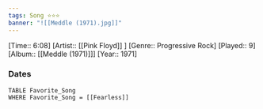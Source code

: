 ```yaml
---
tags: Song ⭐⭐⭐ 
banner: "![[Meddle (1971).jpg]]"
---
```

[Time:: 6:08]
[Artist:: [[Pink Floyd]] ]
[Genre:: Progressive Rock]
[Played:: 9]
[Album:: [[Meddle (1971)]]]
[Year:: 1971]
### Dates
````dataview
TABLE Favorite_Song
WHERE Favorite_Song = [[Fearless]]
````